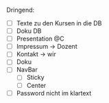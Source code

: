 Dringend:
- [ ] Texte zu den Kursen in die DB
- [ ] Doku DB
- [ ] Presentation @C
- [ ] Impressum -> Dozent
- [ ] Kontakt -> wir
- [ ] Doku
- [ ] NavBar
  - [ ] Sticky
  - [ ] Center
- [ ] Password nicht im klartext

